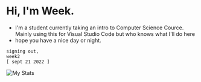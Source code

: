# Hi, I'm Week.

- I'm a student currently taking an intro to Computer Science Cource. Mainly using this for Visual Studio Code but who knows what I'll do here
- hope you have a nice day or night.

```
signing out,
week2
[ sept 21 2022 ]
```

![My Stats](https://github-readme-stats.vercel.app/api?username=week2&show_icons=true&theme=radical)
